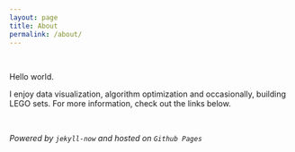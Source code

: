 ```yaml
---
layout: page
title: About
permalink: /about/
---
```


<br>

Hello world.

I enjoy data visualization, algorithm optimization and occasionally, building LEGO sets. For more information, check out the links below.

<br>

_Powered by `jekyll-now` and hosted on `Github Pages`_
